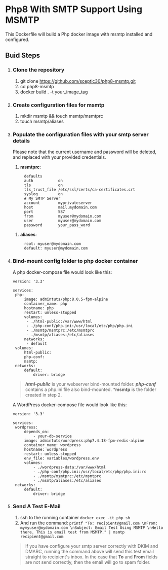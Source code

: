 # Php8 With SMTP Support Using MSMTP
This Dockerfile will build a Php docker image with msmtp installed and configured.
## Buid Steps
1. ### Clone the repository
   1. git clone https://github.com/sceptic30/php8-msmtp.git
   2. cd php8-msmtp
   3. docker build . -t your_image_tag
   
2. ### Create configuration files for msmtp
   1. mkdir msmtp && touch msmtp/msmtprc
   2. touch msmtp/aliases

3. ### Populate the configuration files with your smtp server details
   Please note that the current username and password will be deleted, and replaced with your provided credentials.
   1. **msmtprc**:
   ``` # Set default values for all following accounts.
        defaults
        auth           on
        tls            on
        tls_trust_file /etc/ssl/certs/ca-certificates.crt
        syslog         on
        # My SMTP Server
        account        myprivateserver
        host           mail.mydomain.com
        port           587
        from           myuser@mydomain.com
        user           myuser@mydomain.com
        password       your_pass_word
    ```
    1. **aliases**:
   ``` # Set default values for all following accounts.
        root: myuser@mydomain.com
        default: myuser@mydomain.com
    ```
4. ### Bind-mount config folder to php docker container
   A php docker-compose file would look like this:
   ```
   version: '3.3'

   services:
    php:
        image: admintuts/php:8.0.5-fpm-alpine
        container_name: php
        hostname: php
        restart: unless-stopped
        volumes:
         - ./html-public:/var/www/html
         - ./php-conf/php.ini:/usr/local/etc/php/php.ini
         - ./msmtp/msmtprc:/etc/msmtprc
         - ./msmtp/aliases:/etc/aliases
        networks:
         - default
    volumes:
        html-public:
        php-conf:
        msmtp:
    networks:
        default:
            driver: bridge
    ```
   > ***html-public*** is your webserver bind-mounted folder.
   > ***php-conf*** contains a php.ini file also bind-mounted.
   > ***msmtp** is the folder created in step 2.
   
   A WordPress docker-compose file would look like this:
   ```
   version: '3.3'

   services:
    wordpress:
        depends_on:
            - your-db-service
        image: admintuts/wordpress:php7.4.18-fpm-redis-alpine
        container_name: wordpress
        hostname: wordpress
        restart: unless-stopped
        env_file: variables/wordpress.env
        volumes:
            - ./wordpress-data:/var/www/html
            - ./php-conf/php.ini:/usr/local/etc/php/php.ini:ro
            - ./msmtp/msmtprc:/etc/msmtprc
            - ./msmtp/aliases:/etc/aliases
    networks:
        default:
            driver: bridge
    ```
5. ### Send A Test E-Mail
    1. ssh to the running container ``` docker exec -it php sh ```
    2. And run the command: ```printf "To: recipient@gmail.com \nFrom: mymyuser@mydomain.com \nSubject: Email Test Using MSMTP \nHello there. This is email test from MSMTP." | msmtp recipient@gmail.com ```
    > If you have configure your smtp server correctly with DKIM and DMARC, running the command above will send this test email straight to recipient's inbox. In the case that **To** and **From** fields are not send correctly, then the email will go to spam folder.
